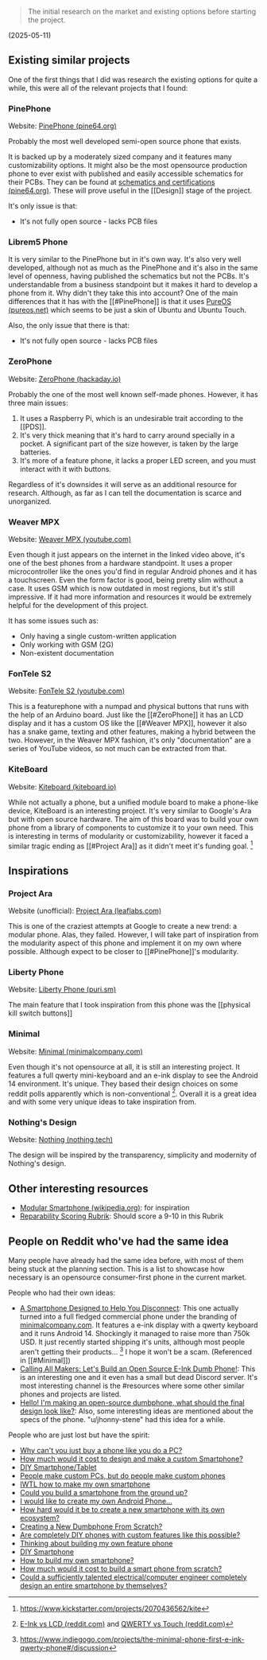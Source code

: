 > The initial research on the market and existing options before starting the project.

(2025-05-11)
## Existing similar projects
One of the first things that I did was research the existing options for quite a while, this were all of the relevant projects that I found:

### PinePhone
Website: [PinePhone (pine64.org)](https://pine64.org/devices/pinephone/)

Probably the most well developed semi-open source phone that exists.

It is backed up by a moderately sized company and it features many customizability options. It might also be the most opensource production phone to ever exist with published and easily accessible schematics for their PCBs. They can be found at [schematics and certifications (pine64.org)](https://pine64.org/documentation/PinePhone/Further_information/Schematics_and_certifications/). These will prove useful in the [[Design]] stage of the project.

It's only issue is that:
- It's not fully open source - lacks PCB files

### Librem5 Phone
It is very similar to the PinePhone but in it's own way.
It's also very well developed, although not as much as the PinePhone and it's also in the same level of openness, having published the schematics but not the PCBs. It's understandable from a business standpoint but it makes it hard to develop a phone from it. Why didn't they take this into account?
One of the main differences that it has with the [[#PinePhone]] is that it uses [PureOS (pureos.net)](https://pureos.net/) which seems to be just a skin of Ubuntu and Ubuntu Touch.

Also, the only issue that there is that:
- It's not fully open source - lacks PCB files

### ZeroPhone
Website: [ZeroPhone (hackaday.io)](https://hackaday.io/project/19035-zerophone-a-raspberry-pi-smartphone)

Probably the one of the most well known self-made phones. However, it has three main issues:

1. It uses a Raspberry Pi, which is an undesirable trait according to the [[PDS]].
2. It's very thick meaning that it's hard to carry around specially in a pocket. A significant part of the size however, is taken by the large batteries.
3. It's more of a feature phone, it lacks a proper LED screen, and you must interact with it with buttons.

Regardless of it's downsides it will serve as an additional resource for research. Although, as far as I can tell the documentation is scarce and unorganized.

### Weaver MPX
Website: [Weaver MPX (youtube.com)](https://www.youtube.com/watch?v=JDmqrCzniDg)

Even though it just appears on the internet in the linked video above, it's one of the best phones from a hardware standpoint. It uses a proper microcontroller like the ones you'd find in regular Android phones and it has a touchscreen. Even the form factor is good, being pretty slim without a case. It uses GSM which is now outdated in most regions, but it's still impressive. If it had more information and resources it would be extremely helpful for the development of this project. 

It has some issues such as:
- Only having a single custom-written application
- Only working with GSM (2G)
- Non-existent documentation

### FonTele S2
Website: [FonTele S2 (youtube.com)](https://www.youtube.com/watch?v=Hsf1dmJm38M)

This is a featurephone with a numpad and physical buttons that runs with the help of an Arduino board. Just like the [[#ZeroPhone]] it has an LCD display and it has a custom OS like the [[#Weaver MPX]], however it also has a snake game, texting and other features, making a hybrid between the two. However, in the Weaver MPX fashion, it's only "documentation" are a series of YouTube videos, so not much can be extracted from that.

### KiteBoard
Website: [Kiteboard (kiteboard.io)](https://www.kiteboard.io/)

While not actually a phone, but a unified module board to make a phone-like device, KiteBoard is an interesting project. It's very similar to Google's Ara but with open source hardware. The aim of this board was to build your own phone from a library of components to customize it to your own need. This is interesting in terms of modularity or customizability, however it faced a similar tragic ending as [[#Project Ara]] as it didn't meet it's funding goal. [^kiteboard]

## Inspirations
### Project Ara
Website (unofficial):  [Project Ara (leaflabs.com)](https://www.leaflabs.com/project)

This is one of the craziest attempts at Google to create a new trend: a modular phone. Alas, they failed. However, I will take part of inspiration from the modularity aspect of this phone and implement it on my own where possible. Although expect to be closer to [[#PinePhone]]'s modularity.

### Liberty Phone
Website: [Liberty Phone (puri.sm)](https://puri.sm/products/liberty-phone/)

The main feature that I took inspiration from this phone was the [[physical kill switch buttons]]

### Minimal
Website: [Minimal (minimalcompany.com)](https://minimalcompany.com/)

Even though it's not opensource at all, it is still an interesting project. It features a full qwerty mini-keyboard and an e-ink display to see the Android 14 environment. It's unique. They based their design choices on some reddit polls apparently which is non-conventional [^mnm_red]. Overall it is a great idea and with some very unique ideas to take inspiration from.


### Nothing's Design
Website: [Nothing (nothing.tech)](https://nothing.tech/)

The design will be inspired by the transparency, simplicity and modernity of Nothing's design.

## Other interesting resources
- [Modular Smartphone (wikipedia.org)](https://en.wikipedia.org/wiki/Modular_smartphone): for inspiration
- [Reparability Scoring Rubrik](https://www.ifixit.com/Wiki/Repairability_Scoring_Rubric_v1.6): Should score a 9-10 in this Rubrik

## People on Reddit who've had the same idea
Many people have already had the same idea before, with most of them being stuck at the planning section. This is a list to showcase how necessary is an opensource consumer-first phone in the current market.

People who had their own ideas:
- [A Smartphone Designed to Help You Disconnect](https://www.reddit.com/r/dumbphones/comments/18r84gu/a_smartphone_designed_to_help_you_disconnect/): This one actually turned into a full fledged commercial phone under the branding of [minimalcompany.com](https://minimalcompany.com/). It features a e-ink display with a qwerty keyboard and it runs Android 14. Shockingly it managed to raise more than 750k USD. It just recently started shipping it's units, although most people aren't getting their products... [^minimal] I hope it won't be a scam. (Referenced in [[#Minimal]])
- [Calling All Makers: Let's Build an Open Source E-Ink Dumb Phone!](https://www.reddit.com/r/maker/comments/1e3tp41/calling_all_makers_lets_build_an_open_source_eink/): This is an interesting one and it even has a small but dead Discord server. It's most interesting channel is the \#resources where some other similar phones and projects are listed.
- [Hello! I'm making an open-source dumbphone, what should the final design look like?](https://www.reddit.com/r/dumbphones/comments/nfui5x/hello_im_making_an_opensource_dumbphone_what/): Also, some interesting ideas are mentioned about the specs of the phone. "u/jhonny-stene" had this idea for a while.

People who are just lost but have the spirit:
- [Why can't you just buy a phone like you do a PC?](https://www.reddit.com/r/buildapc/comments/txhuzx/why_cant_you_just_build_a_phone_like_you_do_a_pc/)
- [How much would it cost to design and make a custom Smartphone?](https://www.reddit.com/r/Smartphones/comments/1alyp4t/how_much_would_it_cost_to_design_and_make_a/)
- [DIY Smartphone/Tablet](https://www.reddit.com/r/diyelectronics/comments/1dj2ir6/diy_smartphonetablet/)
- [People make custom PCs, but do people make custom phones](https://www.reddit.com/r/Showerthoughts/comments/1bwxp4b/people_make_custom_pcs_but_do_people_make_custom/)
- [IWTL how to make my own smartphone](https://www.reddit.com/r/IWantToLearn/comments/2paaah/iwtl_how_to_make_my_own_smartphone/)
- [Could you build a smartphone from the ground up?](https://www.reddit.com/r/cyberDeck/comments/17exc2d/could_you_build_a_smartphone_from_the_ground_up/)
- [I would like to create my own Android Phone...](https://www.reddit.com/r/Android/comments/1k6ins/i_would_like_to_create_my_own_android_phone_is/)
- [How hard would it be to create a new smartphone with its own ecosystem?](https://www.reddit.com/r/AskProgramming/comments/u32pbc/how_hard_would_it_be_to_create_a_new_smartphone/)
- [Creating a New Dumbphone From Scratch?](https://www.reddit.com/r/dumbphones/comments/18u3z58/creating_a_new_dumbphone_from_scratch/)
- [Are completely DIY phones with custom features like this possible?](https://www.reddit.com/r/cassettefuturism/comments/18ewyvt/are_completely_diy_phones_with_custom_features/)
- [Thinking about building my own feature phone](https://www.reddit.com/r/dumbphones/comments/16nmkl9/thinking_about_building_my_own_feature_phone/)
- [DIY Smartphone](https://www.reddit.com/r/diyelectronics/comments/r2bgcn/diy_smartphone/)
- [How to build my own smartphone?](https://www.reddit.com/r/AskEngineers/comments/bkcm2c/how_to_build_my_own_smartphone/)
- [How much would it cost to build a smart phone from scratch?](https://www.reddit.com/r/Smartphones/comments/pbq8ze/how_much_would_it_cost_to_build_a_smart_phone/)
- [Could a sufficiently talented electrical/computer engineer completely design an entire smartphone by themselves?](https://www.reddit.com/r/AskEngineers/comments/zbpq6y/could_a_sufficiently_talented_electricalcomputer/)


[^minimal]: https://www.indiegogo.com/projects/the-minimal-phone-first-e-ink-qwerty-phone#/discussion
[^kiteboard]: https://www.kickstarter.com/projects/2070436562/kite
[^mnm_red]: [E-Ink vs LCD (reddit.com)](https://www.reddit.com/r/dumbphones/comments/18xvnys/eink_vs_lcd_displays_for_dumb_phones_whats_your/) and [QWERTY vs Touch (reddit.com)](https://www.reddit.com/r/dumbphones/comments/190rwrh/qwerty_vs_touch_for_dumb_phones_whats_your/)
